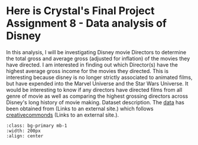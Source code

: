 # Here is Crystal's Final Project Assignment 8 - Data analysis of Disney 

In this analysis, I will be investigating Disney movie Directors to determine the total gross and average gross (adjusted for inflation) of the movies they have directed. I am interested in finding out which Director(s) have the highest average gross income for the movies they directed. This is interesting because disney is no longer strictly associated to animated films, but have expended into the Marvel Universe and the Star Wars Universe. It would be interesting to know if any directors have directed films from all genre of movie as well as comparing the highest grossing directors across Disney's long history of movie making.
Dataset description. The [data](https://data.world/kgarrett/disney-character-success-00-16) has been obtained from  (Links to an external site.) which follows [creativecommonds](https://creativecommons.org/licenses/by/4.0/) (Links to an external site.).


```{image} ../assignment8/disneylog.png
:class: bg-primary mb-1
:width: 200px
:align: center
```
